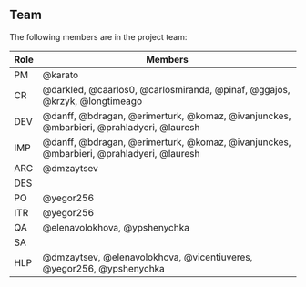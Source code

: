 ## Team

The following members are in the project team:

Role | Members
---|---
PM | @karato
CR | @darkled, @caarlos0, @carlosmiranda, @pinaf, @ggajos, @krzyk, @longtimeago
DEV | @danff, @bdragan, @erimerturk, @komaz, @ivanjunckes, @mbarbieri, @prahladyeri, @lauresh
IMP | @danff, @bdragan, @erimerturk, @komaz, @ivanjunckes, @mbarbieri, @prahladyeri, @lauresh
ARC | @dmzaytsev
DES | 
PO | @yegor256
ITR | @yegor256
QA | @elenavolokhova, @ypshenychka
SA | 
HLP | @dmzaytsev, @elenavolokhova, @vicentiuveres, @yegor256, @ypshenychka
